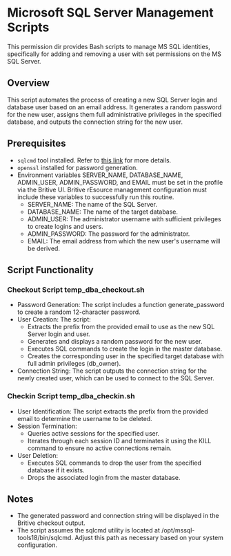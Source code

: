 
# Microsoft SQL Server Management Scripts

This permission dir provides Bash scripts to manage MS SQL identities, specifically for adding and removing a user with set permissions on the MS SQL Server.

## Overview

This script automates the process of creating a new SQL Server login and database user based on an email address. It generates a random password for the new user, assigns them full administrative privileges in the specified database, and outputs the connection string for the new user.

## Prerequisites

- `sqlcmd` tool installed. Refer to [this link](https://learn.microsoft.com/en-us/sql/linux/sql-server-linux-setup-tools?view=sql-server-ver16&tabs=ubuntu-install#ubuntu) for more details.
- `openssl` installed for password generation.
- Environment variables SERVER_NAME, DATABASE_NAME, ADMIN_USER, ADMIN_PASSWORD, and EMAIL must be set in the profile via the Britive UI. Britive rEsource management configuration must include these variables to successfully run this routine.
  - SERVER_NAME: The name of the SQL Server.
  - DATABASE_NAME: The name of the target database.
  - ADMIN_USER: The administrator username with sufficient privileges to create logins and users.
  - ADMIN_PASSWORD: The password for the administrator.
  - EMAIL: The email address from which the new user's username will be derived.

## Script Functionality

### Checkout Script **temp_dba_checkout.sh**

- Password Generation: The script includes a function generate_password to create a random 12-character password.
- User Creation: The script:
  - Extracts the prefix from the provided email to use as the new SQL Server login and user.
  - Generates and displays a random password for the new user.
  - Executes SQL commands to create the login in the master database.
  - Creates the corresponding user in the specified target database with full admin privileges (db_owner).
- Connection String: The script outputs the connection string for the newly created user, which can be used to connect to the SQL Server.

### Checkin Script **temp_dba_checkin.sh**

- User Identification: The script extracts the prefix from the provided email to determine the username to be deleted.
- Session Termination:
  - Queries active sessions for the specified user.
  - Iterates through each session ID and terminates it using the KILL command to ensure no active connections remain.
- User Deletion:
  - Executes SQL commands to drop the user from the specified database if it exists.
  - Drops the associated login from the master database.

## Notes

- The generated password and connection string will be displayed in the Britive checkout output.
- The script assumes the sqlcmd utility is located at /opt/mssql-tools18/bin/sqlcmd. Adjust this path as necessary based on your system configuration.
